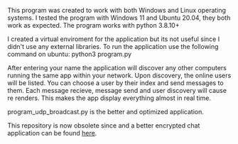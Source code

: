 This program was created to work with both Windows and Linux operating systems.
I tested the program with Windows 11 and Ubuntu 20.04, they both work as expected.
The program works with python 3.8.10+

I created a virtual enviroment for the application but its not useful since I didn't use any external libraries.
To run the application use the following command on ubuntu: 
python3 program.py

After entering your name the application will discover any other computers running the same app within your network.
Upon discovery, the online users will be listed. You can choose a user by their index and send messages to them.
Each message recieve, message send and user discovery will cause re renders. This makes the app display everything almost in real time.

program_udp_broadcast.py is the better and optimized application.

This repository is now obsolete since and a better encrypted chat application can be found [here](https://github.com/deniz6221/Secure-Socket-Chat).
